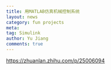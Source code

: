 ```yaml
---
title: 用MATLAB仿真机械控制系统
layout: news
category: fun projects
meta: 
tag: Simulink
author: Yu Jiang
comments: true
---
```


https://zhuanlan.zhihu.com/p/25006094